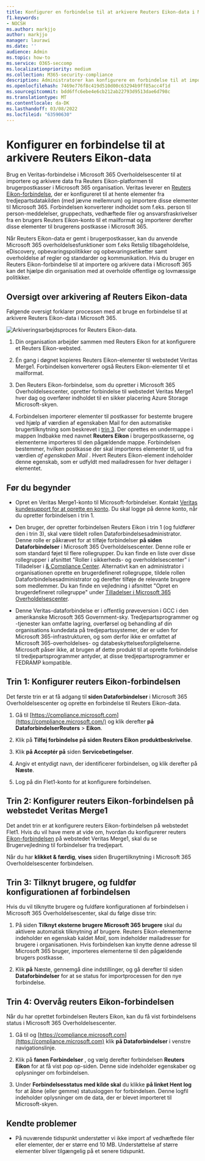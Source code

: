 ```yaml
---
title: Konfigurer en forbindelse til at arkivere Reuters Eikon-data i Microsoft 365
f1.keywords:
- NOCSH
ms.author: markjjo
author: markjjo
manager: laurawi
ms.date: ''
audience: Admin
ms.topic: how-to
ms.service: O365-seccomp
ms.localizationpriority: medium
ms.collection: M365-security-compliance
description: Administratorer kan konfigurere en forbindelse til at importere og arkivere Reuters Eikon-data fra Veritas i Microsoft 365. Med denne forbindelse kan du arkivere data fra tredjeparts datakilder i Microsoft 365. Når du har arkiveret disse data, kan du bruge overholdelsesfunktioner som f.eks. retslig tilbageholdelse, indholdssøgning og opbevaringspolitikker til at administrere tredjepartsdata.
ms.openlocfilehash: 7469e776f8c419d510d00c63294b9ff85acc4f1d
ms.sourcegitcommit: bdd6ffc6ebe4e6cb212ab22793d9513dae6d798c
ms.translationtype: MT
ms.contentlocale: da-DK
ms.lasthandoff: 03/08/2022
ms.locfileid: "63590630"
---
```

# <a name="set-up-a-connector-to-archive-reuters-eikon-data"></a>Konfigurer en forbindelse til at arkivere Reuters Eikon-data

Brug en Veritas-forbindelse i Microsoft 365 Overholdelsescenter til at importere og arkivere data fra Reuters Eikon-platformen til brugerpostkasser i Microsoft 365 organisation. Veritas leverer en [Reuters Eikon-forbindelse](https://globanet.com/eikon/), der er konfigureret til at hente elementer fra tredjepartsdatakilden (med jævne mellemrum) og importere disse elementer til Microsoft 365. Forbindelsen konverterer indholdet som f.eks. person til person-meddelelser, gruppechats, vedhæftede filer og ansvarsfraskrivelser fra en brugers Reuters Eikon-konto til et mailformat og importerer derefter disse elementer til brugerens postkasse i Microsoft 365.

Når Reuters Eikon-data er gemt i brugerpostkasser, kan du anvende Microsoft 365 overholdelsesfunktioner som f.eks Retslig tilbageholdelse, eDiscovery, opbevaringspolitikker og opbevaringsetiketter samt overholdelse af regler og standarder og kommunikation. Hvis du bruger en Reuters Eikon-forbindelse til at importere og arkivere data i Microsoft 365 kan det hjælpe din organisation med at overholde offentlige og lovmæssige politikker.

## <a name="overview-of-archiving-reuters-eikon-data"></a>Oversigt over arkivering af Reuters Eikon-data

Følgende oversigt forklarer processen med at bruge en forbindelse til at arkivere Reuters Eikon-data i Microsoft 365.

![Arkiveringsarbejdsproces for Reuters Eikon-data.](../media/ReutersEikonConnectorWorkflow.png)

1. Din organisation arbejder sammen med Reuters Eikon for at konfigurere et Reuters Eikon-websted.

2. Én gang i døgnet kopieres Reuters Eikon-elementer til webstedet Veritas Merge1. Forbindelsen konverterer også Reuters Eikon-elementer til et mailformat.

3. Den Reuters Eikon-forbindelse, som du opretter i Microsoft 365 Overholdelsescenter, opretter forbindelse til webstedet Veritas Merge1 hver dag og overfører indholdet til en sikker placering Azure Storage Microsoft-skyen.

4. Forbindelsen importerer elementer til postkasser for bestemte brugere ved hjælp af værdien af egenskaben Mail  for den automatiske brugertilknytning som beskrevet i [trin 3](#step-3-map-users-and-complete-the-connector-setup). Der oprettes en undermappe i mappen Indbakke med navnet **Reuters Eikon** i brugerpostkasserne, og elementerne importeres til den pågældende mappe. Forbindelsen bestemmer, hvilken postkasse der skal importeres elementer til, ud fra værdien *af egenskaben Mail* . Hvert Reuters Eikon-element indeholder denne egenskab, som er udfyldt med mailadressen for hver deltager i elementet.

## <a name="before-you-begin"></a>Før du begynder

- Opret en Veritas Merge1-konto til Microsoft-forbindelser. Kontakt [Veritas kundesupport for at oprette en konto](https://globanet.com/ms-connectors-contact). Du skal logge på denne konto, når du opretter forbindelsen i trin 1.

- Den bruger, der opretter forbindelsen Reuters Eikon i trin 1 (og fuldfører den i trin 3), skal være tildelt rollen Dataforbindelsesadministrator. Denne rolle er påkrævet for at tilføje forbindelser **på siden Dataforbindelser** i Microsoft 365 Overholdelsescenter. Denne rolle er som standard føjet til flere rollegrupper. Du kan finde en liste over disse rollegrupper i afsnittet "Roller i sikkerheds- og overholdelsescenter" i Tilladelser i [& Compliance Center](../security/office-365-security/permissions-in-the-security-and-compliance-center.md#roles-in-the-security--compliance-center). Alternativt kan en administrator i organisationen oprette en brugerdefineret rollegruppe, tildele rollen Dataforbindelsesadministrator og derefter tilføje de relevante brugere som medlemmer. Du kan finde en vejledning i afsnittet "Opret en brugerdefineret rollegruppe" under [Tilladelser i Microsoft 365 Overholdelsescenter](microsoft-365-compliance-center-permissions.md#create-a-custom-role-group).

- Denne Veritas-dataforbindelse er i offentlig prøveversion i GCC i den amerikanske Microsoft 365 Government-sky. Tredjepartsprogrammer og -tjenester kan omfatte lagring, overførsel og behandling af din organisations kundedata på tredjepartssystemer, der er uden for Microsoft 365-infrastrukturen, og som derfor ikke er omfattet af Microsoft 365-overholdelses- og databeskyttelsesforpligtelserne. Microsoft påser ikke, at brugen af dette produkt til at oprette forbindelse til tredjepartsprogrammer antyder, at disse tredjepartsprogrammer er FEDRAMP kompatible.

## <a name="step-1-set-up-the-reuters-eikon-connector"></a>Trin 1: Konfigurer reuters Eikon-forbindelsen

Det første trin er at få adgang til **siden Dataforbindelser** i Microsoft 365 Overholdelsescenter og oprette en forbindelse til Reuters Eikon-data.

1. Gå til [https://compliance.microsoft.com](https://compliance.microsoft.com/) og klik derefter **på DataforbindelserReuters** >  **Eikon**.

2. Klik på **Tilføj forbindelse på siden Reuters Eikon** **produktbeskrivelse**.

3. Klik **på Acceptér på** siden **Servicebetingelser**.

4. Angiv et entydigt navn, der identificerer forbindelsen, og klik derefter på **Næste**.

5. Log på din Flet1-konto for at konfigurere forbindelsen.

## <a name="step-2-configure-the-reuters-eikon-connector-on-the-veritas-merge1-site"></a>Trin 2: Konfigurer reuters Eikon-forbindelsen på webstedet Veritas Merge1

Det andet trin er at konfigurere reuters Eikon-forbindelsen på webstedet Flet1. Hvis du vil have mere at vide om, hvordan du konfigurerer reuters [Eikon-forbindelsen](https://docs.ms.merge1.globanetportal.com/Merge1%20Third-Party%20Connectors%20Reuters%20Eikon%20User%20Guide%20.pdf) på webstedet Veritas Merge1, skal du se Brugervejledning til forbindelser fra tredjepart.

Når du har **klikket & færdig**, **vises** siden Brugertilknytning i Microsoft 365 Overholdelsescenter forbindelsen.

## <a name="step-3-map-users-and-complete-the-connector-setup"></a>Trin 3: Tilknyt brugere, og fuldfør konfigurationen af forbindelsen

Hvis du vil tilknytte brugere og fuldføre konfigurationen af forbindelsen i Microsoft 365 Overholdelsescenter, skal du følge disse trin:

1. På siden **Tilknyt eksterne brugere Microsoft 365 brugere** skal du aktivere automatisk tilknytning af brugere. Reuters Eikon-elementerne indeholder en egenskab kaldet *Mail*, som indeholder mailadresser for brugere i organisationen. Hvis forbindelsen kan knytte denne adresse til Microsoft 365 bruger, importeres elementerne til den pågældende brugers postkasse.

2. Klik **på** Næste, gennemgå dine indstillinger, og gå derefter til siden **Dataforbindelser** for at se status for importprocessen for den nye forbindelse.

## <a name="step-4-monitor-the-reuters-eikon-connector"></a>Trin 4: Overvåg reuters Eikon-forbindelsen

Når du har oprettet forbindelsen Reuters Eikon, kan du få vist forbindelsens status i Microsoft 365 Overholdelsescenter.

1. Gå til og [https://compliance.microsoft.com](https://compliance.microsoft.com) klik **på Dataforbindelser** i venstre navigationslinje.

2. Klik på **fanen Forbindelser** , og vælg derefter forbindelsen **Reuters Eikon** for at få vist pop op-siden. Denne side indeholder egenskaber og oplysninger om forbindelsen.

3. Under **Forbindelsesstatus med kilde skal** du klikke **på linket Hent log** for at åbne (eller gemme) statusloggen for forbindelsen. Denne logfil indeholder oplysninger om de data, der er blevet importeret til Microsoft-skyen.

## <a name="known-issues"></a>Kendte problemer

- På nuværende tidspunkt understøtter vi ikke import af vedhæftede filer eller elementer, der er større end 10 MB. Understøttelse af større elementer bliver tilgængelig på et senere tidspunkt.
